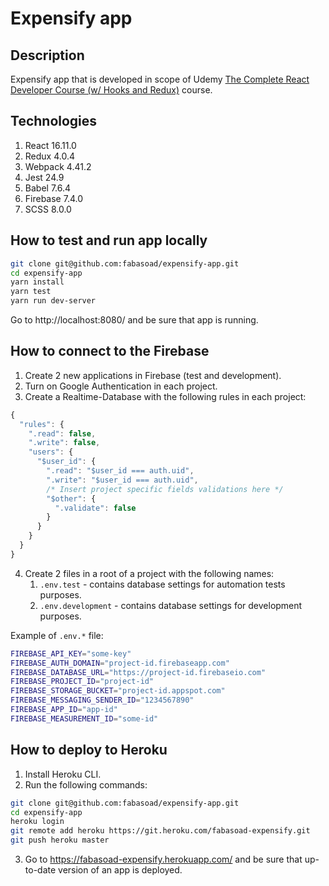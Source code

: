 # Expensify app
## Description
Expensify app that is developed in scope of Udemy [The Complete React Developer Course (w/ Hooks and Redux)](https://www.udemy.com/course/react-2nd-edition/) course.
## Technologies
1. React 16.11.0
2. Redux 4.0.4
3. Webpack 4.41.2
4. Jest 24.9
5. Babel 7.6.4
6. Firebase 7.4.0
7. SCSS 8.0.0
## How to test and run app locally
```bash
git clone git@github.com:fabasoad/expensify-app.git
cd expensify-app
yarn install
yarn test
yarn run dev-server
```
Go to http://localhost:8080/ and be sure that app is running.
## How to connect to the Firebase
1. Create 2 new applications in Firebase (test and development).
2. Turn on Google Authentication in each project.
3. Create a Realtime-Database with the following rules in each project:
```javascript
{
  "rules": {
    ".read": false,
    ".write": false,
    "users": {
      "$user_id": {
        ".read": "$user_id === auth.uid",
        ".write": "$user_id === auth.uid",
        /* Insert project specific fields validations here */
        "$other": {
          ".validate": false
        }
      }
    }
  }
}
```
4. Create 2 files in a root of a project with the following names:
    1. `.env.test` - contains database settings for automation tests purposes.
    2. `.env.development` - contains database settings for development purposes.

Example of `.env.*` file:
```bash
FIREBASE_API_KEY="some-key"
FIREBASE_AUTH_DOMAIN="project-id.firebaseapp.com"
FIREBASE_DATABASE_URL="https://project-id.firebaseio.com"
FIREBASE_PROJECT_ID="project-id"
FIREBASE_STORAGE_BUCKET="project-id.appspot.com"
FIREBASE_MESSAGING_SENDER_ID="1234567890"
FIREBASE_APP_ID="app-id"
FIREBASE_MEASUREMENT_ID="some-id"
```
## How to deploy to Heroku
1. Install Heroku CLI.
2. Run the following commands:
```bash
git clone git@github.com:fabasoad/expensify-app.git
cd expensify-app
heroku login
git remote add heroku https://git.heroku.com/fabasoad-expensify.git
git push heroku master
```
3. Go to https://fabasoad-expensify.herokuapp.com/ and be sure that up-to-date version of an app is deployed.
